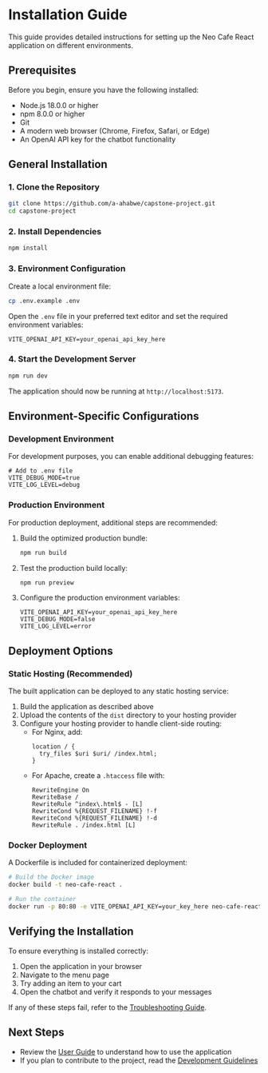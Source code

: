 # Installation Guide

This guide provides detailed instructions for setting up the Neo Cafe React application on different environments.

## Prerequisites

Before you begin, ensure you have the following installed:

- Node.js 18.0.0 or higher
- npm 8.0.0 or higher
- Git
- A modern web browser (Chrome, Firefox, Safari, or Edge)
- An OpenAI API key for the chatbot functionality

## General Installation

### 1. Clone the Repository

```bash
git clone https://github.com/a-ahabwe/capstone-project.git
cd capstone-project
```

### 2. Install Dependencies

```bash
npm install
```

### 3. Environment Configuration

Create a local environment file:

```bash
cp .env.example .env
```

Open the `.env` file in your preferred text editor and set the required environment variables:

```
VITE_OPENAI_API_KEY=your_openai_api_key_here
```

### 4. Start the Development Server

```bash
npm run dev
```

The application should now be running at `http://localhost:5173`.

## Environment-Specific Configurations

### Development Environment

For development purposes, you can enable additional debugging features:

```
# Add to .env file
VITE_DEBUG_MODE=true
VITE_LOG_LEVEL=debug
```

### Production Environment

For production deployment, additional steps are recommended:

1. Build the optimized production bundle:
   ```bash
   npm run build
   ```

2. Test the production build locally:
   ```bash
   npm run preview
   ```

3. Configure the production environment variables:
   ```
   VITE_OPENAI_API_KEY=your_openai_api_key_here
   VITE_DEBUG_MODE=false
   VITE_LOG_LEVEL=error
   ```

## Deployment Options

### Static Hosting (Recommended)

The built application can be deployed to any static hosting service:

1. Build the application as described above
2. Upload the contents of the `dist` directory to your hosting provider
3. Configure your hosting provider to handle client-side routing:
   - For Nginx, add:
     ```
     location / {
       try_files $uri $uri/ /index.html;
     }
     ```
   - For Apache, create a `.htaccess` file with:
     ```
     RewriteEngine On
     RewriteBase /
     RewriteRule ^index\.html$ - [L]
     RewriteCond %{REQUEST_FILENAME} !-f
     RewriteCond %{REQUEST_FILENAME} !-d
     RewriteRule . /index.html [L]
     ```

### Docker Deployment

A Dockerfile is included for containerized deployment:

```bash
# Build the Docker image
docker build -t neo-cafe-react .

# Run the container
docker run -p 80:80 -e VITE_OPENAI_API_KEY=your_key_here neo-cafe-react
```

## Verifying the Installation

To ensure everything is installed correctly:

1. Open the application in your browser
2. Navigate to the menu page
3. Try adding an item to your cart
4. Open the chatbot and verify it responds to your messages

If any of these steps fail, refer to the [Troubleshooting Guide](troubleshooting.md).

## Next Steps

- Review the [User Guide](user_guide.md) to understand how to use the application
- If you plan to contribute to the project, read the [Development Guidelines](development.md)